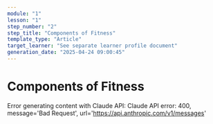 ```yaml
---
module: "1"
lesson: "1"
step_number: "2"
step_title: "Components of Fitness"
template_type: "Article"
target_learner: "See separate learner profile document"
generation_date: "2025-04-24 09:00:45"
---
```


# Components of Fitness

Error generating content with Claude API: Claude API error: 400, message='Bad Request', url='https://api.anthropic.com/v1/messages'